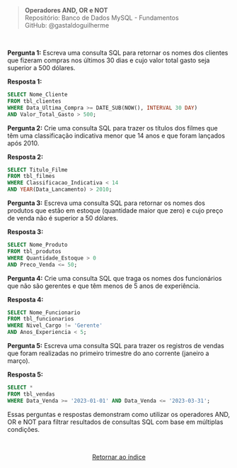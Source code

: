 > **Operadores AND, OR e NOT**     
> Repositório: Banco de Dados MySQL - Fundamentos  
> GitHub: @gastaldoguilherme

&nbsp;

**Pergunta 1:** Escreva uma consulta SQL para retornar os nomes dos clientes que fizeram compras nos últimos 30 dias e cujo valor total gasto seja superior a 500 dólares.

**Resposta 1:**
```sql
SELECT Nome_Cliente
FROM tbl_clientes
WHERE Data_Ultima_Compra >= DATE_SUB(NOW(), INTERVAL 30 DAY)
AND Valor_Total_Gasto > 500;
```

**Pergunta 2:** Crie uma consulta SQL para trazer os títulos dos filmes que têm uma classificação indicativa menor que 14 anos e que foram lançados após 2010.

**Resposta 2:**
```sql
SELECT Titulo_Filme
FROM tbl_filmes
WHERE Classificacao_Indicativa < 14
AND YEAR(Data_Lancamento) > 2010;
```

**Pergunta 3:** Escreva uma consulta SQL para retornar os nomes dos produtos que estão em estoque (quantidade maior que zero) e cujo preço de venda não é superior a 50 dólares.

**Resposta 3:**
```sql
SELECT Nome_Produto
FROM tbl_produtos
WHERE Quantidade_Estoque > 0
AND Preco_Venda <= 50;
```

**Pergunta 4:** Crie uma consulta SQL que traga os nomes dos funcionários que não são gerentes e que têm menos de 5 anos de experiência.

**Resposta 4:**
```sql
SELECT Nome_Funcionario
FROM tbl_funcionarios
WHERE Nivel_Cargo != 'Gerente'
AND Anos_Experiencia < 5;
```

**Pergunta 5:** Escreva uma consulta SQL para trazer os registros de vendas que foram realizadas no primeiro trimestre do ano corrente (janeiro a março).

**Resposta 5:**
```sql
SELECT *
FROM tbl_vendas
WHERE Data_Venda >= '2023-01-01' AND Data_Venda <= '2023-03-31';
```

Essas perguntas e respostas demonstram como utilizar os operadores AND, OR e NOT para filtrar resultados de consultas SQL com base em múltiplas condições.


&nbsp;    

<div align="center">
   
[Retornar ao índice](/README.md)

</div>